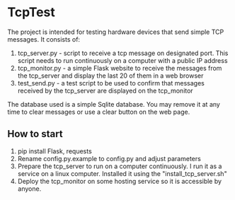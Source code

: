 # TcpTest
The project is intended for testing hardware devices that send simple TCP messages.
It consists of:

1. tcp_server.py - script to receive a tcp message on designated port. This script needs to run continuously on a computer with a public IP address
2. tcp_monitor.py - a simple Flask website to receive the messages from the tcp_server and display the last 20 of them in a web browser
3. test_send.py - a test script to be used to confirm that messages received by the tcp_server are displayed on the tcp_monitor

The database used is a simple Sqlite database. You may remove it at any time to clear messages or use a clear button on the web page.

## How to start
1. pip install Flask, requests
2. Rename config.py.example to config.py and adjust parameters
3. Prepare the tcp_server to run on a computer continuously. I run it as a service on a linux computer. Installed it using the "install_tcp_server.sh"
4. Deploy the tcp_monitor on some hosting service so it is accessible by anyone.
